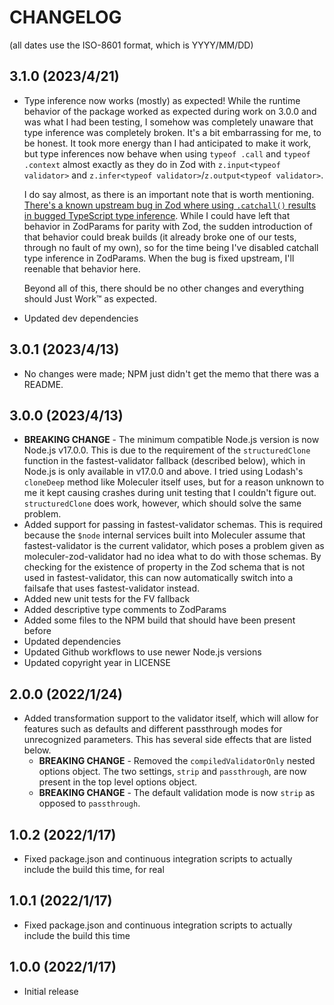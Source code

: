 # CHANGELOG

(all dates use the ISO-8601 format, which is YYYY/MM/DD)

## 3.1.0 (2023/4/21)

* Type inference now works (mostly) as expected! While the runtime behavior of the package worked as expected during work on 3.0.0 and was what I had been testing, I somehow was completely unaware that type inference was completely broken. It's a bit embarrassing for me, to be honest. It took more energy than I had anticipated to make it work, but type inferences now behave when using `typeof .call` and `typeof .context` almost exactly as they do in Zod with `z.input<typeof validator>` and `z.infer<typeof validator>`/`z.output<typeof validator>`.

  I do say almost, as there is an important note that is worth mentioning. [There's a known upstream bug in Zod where using `.catchall()` results in bugged TypeScript type inference](https://github.com/colinhacks/zod/issues/1949). While I could have left that behavior in ZodParams for parity with Zod, the sudden introduction of that behavior could break builds (it already broke one of our tests, through no fault of my own), so for the time being I've disabled catchall type inference in ZodParams. When the bug is fixed upstream, I'll reenable that behavior here. 

  Beyond all of this, there should be no other changes and everything should Just Work™ as expected.
* Updated dev dependencies

## 3.0.1 (2023/4/13)

* No changes were made; NPM just didn't get the memo that there was a README.

## 3.0.0 (2023/4/13)

* **BREAKING CHANGE** - The minimum compatible Node.js version is now Node.js v17.0.0. This is due to the requirement of the `structuredClone` function in the fastest-validator fallback (described below), which in Node.js is only available in v17.0.0 and above. I tried using Lodash's `cloneDeep` method like Moleculer itself uses, but for a reason unknown to me it kept causing crashes during unit testing that I couldn't figure out. `structuredClone` does work, however, which should solve the same problem. 
* Added support for passing in fastest-validator schemas. This is required because the `$node` internal services built into Moleculer assume that fastest-validator is the current validator, which poses a problem given as moleculer-zod-validator had no idea what to do with those schemas. By checking for the existence of property in the Zod schema that is not used in fastest-validator, this can now automatically switch into a failsafe that uses fastest-validator instead. 
* Added new unit tests for the FV fallback
* Added descriptive type comments to ZodParams
* Added some files to the NPM build that should have been present before
* Updated dependencies
* Updated Github workflows to use newer Node.js versions
* Updated copyright year in LICENSE

## 2.0.0 (2022/1/24)

* Added transformation support to the validator itself, which will allow for features such as defaults and different passthrough modes for unrecognized parameters. This has several side effects that are listed below.
  * **BREAKING CHANGE** - Removed the `compiledValidatorOnly` nested options object. The two settings, `strip` and `passthrough`, are now present in the top level options object.
  * **BREAKING CHANGE** - The default validation mode is now `strip` as opposed to `passthrough`. 

## 1.0.2 (2022/1/17)

* Fixed package.json and continuous integration scripts to actually include the build this time, for real

## 1.0.1 (2022/1/17)

* Fixed package.json and continuous integration scripts to actually include the build this time

## 1.0.0 (2022/1/17)

* Initial release
